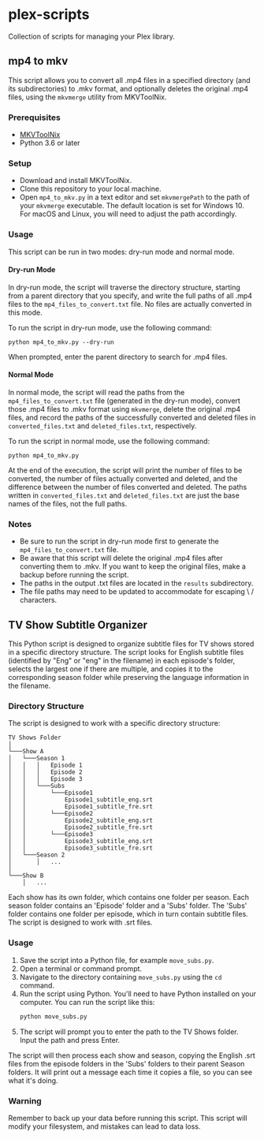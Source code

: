 # plex-scripts
Collection of scripts for managing your Plex library.

## mp4 to mkv
This script allows you to convert all .mp4 files in a specified directory (and its subdirectories) to .mkv format, and optionally deletes the original .mp4 files, using the `mkvmerge` utility from MKVToolNix.

### Prerequisites
- [MKVToolNix](https://mkvtoolnix.download/)
- Python 3.6 or later

### Setup
- Download and install MKVToolNix.
- Clone this repository to your local machine.
- Open `mp4_to_mkv.py` in a text editor and set `mkvmergePath` to the path of your `mkvmerge` executable. The default location is set for Windows 10. For macOS and Linux, you will need to adjust the path accordingly.

### Usage
This script can be run in two modes: dry-run mode and normal mode.

#### Dry-run Mode
In dry-run mode, the script will traverse the directory structure, starting from a parent directory that you specify, and write the full paths of all .mp4 files to the `mp4_files_to_convert.txt` file. No files are actually converted in this mode.

To run the script in dry-run mode, use the following command:

```
python mp4_to_mkv.py --dry-run
```

When prompted, enter the parent directory to search for .mp4 files.

#### Normal Mode
In normal mode, the script will read the paths from the `mp4_files_to_convert.txt` file (generated in the dry-run mode), convert those .mp4 files to .mkv format using `mkvmerge`, delete the original .mp4 files, and record the paths of the successfully converted and deleted files in `converted_files.txt` and `deleted_files.txt`, respectively.

To run the script in normal mode, use the following command:

```
python mp4_to_mkv.py
```

At the end of the execution, the script will print the number of files to be converted, the number of files actually converted and deleted, and the difference between the number of files converted and deleted. The paths written in `converted_files.txt` and `deleted_files.txt` are just the base names of the files, not the full paths.

### Notes
- Be sure to run the script in dry-run mode first to generate the `mp4_files_to_convert.txt` file.
- Be aware that this script will delete the original .mp4 files after converting them to .mkv. If you want to keep the original files, make a backup before running the script.
- The paths in the output .txt files are located in the `results` subdirectory.
- The file paths may need to be updated to accommodate for escaping \ / characters.



## TV Show Subtitle Organizer

This Python script is designed to organize subtitle files for TV shows stored in a specific directory structure. The script looks for English subtitle files (identified by "Eng" or "eng" in the filename) in each episode's folder, selects the largest one if there are multiple, and copies it to the corresponding season folder while preserving the language information in the filename.

### Directory Structure

The script is designed to work with a specific directory structure:

```
TV Shows Folder
│
└───Show A
│   └───Season 1
│   │   │   Episode 1
│   │   │   Episode 2
│   │   │   Episode 3
│   │   └───Subs
│   │       └───Episode1
│   │           Episode1_subtitle_eng.srt
│   │           Episode1_subtitle_fre.srt
│   │       └───Episode2
│   │           Episode2_subtitle_eng.srt
│   │           Episode2_subtitle_fre.srt
│   │       └───Episode3
│   │           Episode3_subtitle_eng.srt
│   │           Episode3_subtitle_fre.srt
│   └───Season 2
│       │   ...
│   
└───Show B
    │   ...
```

Each show has its own folder, which contains one folder per season. Each season folder contains an 'Episode' folder and a 'Subs' folder. The 'Subs' folder contains one folder per episode, which in turn contain subtitle files. The script is designed to work with .srt files.

### Usage

1. Save the script into a Python file, for example `move_subs.py`.
2. Open a terminal or command prompt.
3. Navigate to the directory containing `move_subs.py` using the `cd` command.
4. Run the script using Python. You'll need to have Python installed on your computer. You can run the script like this:
    ```bash
    python move_subs.py
    ```
5. The script will prompt you to enter the path to the TV Shows folder. Input the path and press Enter.

The script will then process each show and season, copying the English .srt files from the episode folders in the 'Subs' folders to their parent Season folders. It will print out a message each time it copies a file, so you can see what it's doing.

### Warning

Remember to back up your data before running this script. This script will modify your filesystem, and mistakes can lead to data loss.

